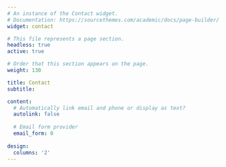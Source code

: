```yaml
---
# An instance of the Contact widget.
# Documentation: https://sourcethemes.com/academic/docs/page-builder/
widget: contact

# This file represents a page section.
headless: true
active: true

# Order that this section appears on the page.
weight: 130

title: Contact
subtitle:

content:
  # Automatically link email and phone or display as text?
  autolink: false
  
  # Email form provider
  email_form: 0
  
design:
  columns: '2'
---
```

